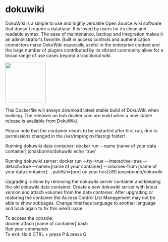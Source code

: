 # dokuwiki
DokuWiki is a simple to use and highly versatile Open Source wiki software that doesn't require a database. 
It is loved by users for its clean and readable syntax. 
The ease of maintenance, backup and integration makes it an administrator's favorite. 
Built in access controls and authentication connectors make DokuWiki especially useful in the enterprise context 
and the large number of plugins contributed by its vibrant community allow for a broad range of use cases beyond a traditional wiki. 

<img src="https://www.dokuwiki.org/_media/wiki:dokuwiki-128.png" width="128" height="128">

This Dockerfile will always download latest stable build of DokuWiki when building.
The releases on hub.docker.com are build when a new stable release is available from DokuWiki.

Please note that the container needs to be restarted after first run, due to permissions changed in the /var/tmp/nginx/fastcgi folder!

Running dokuwiki data container:
docker run --name [name of your data container] jonasbonno/dokuwiki echo 'true'

Running dokuwiki server:
docker run --tty=true --interactive=true --detach=true --name=[name of your container] --volumes-from [name of your data container] --publish=[port on your host]:80 jonasbonno/dokuwiki

Upgrading is done by removing the dokuwiki server container and keeping the old dokuwiki data container.
Create a new dokuwiki server with latest version and attach volumes from the data container.
After upgrading or restoring the container the Access Control List Management may not be able to show subpages.
Change Interface language to another language and back again to fix this weird issue.

To access the console:
</br>docker attach [name of container] bash
</br>Run your commands
</br>To exit: Hold CTRL + press P & press Q
